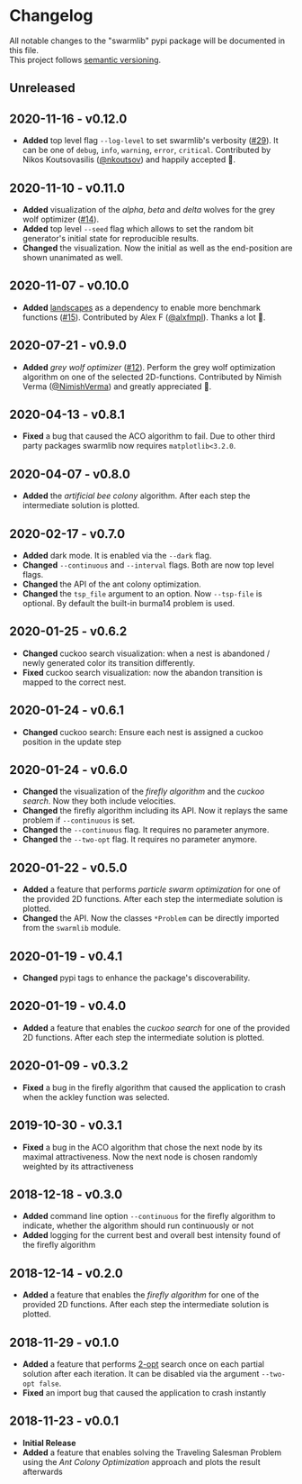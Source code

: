 # Changelog
All notable changes to the "swarmlib" pypi package will be documented in this file.  
This project follows [semantic versioning](https://semver.org/).

## Unreleased

## 2020-11-16 - v0.12.0
* **Added** top level flag `--log-level` to set swarmlib's verbosity ([#29](https://github.com/HaaLeo/swarmlib/issues/29)). It can be one of `debug`, `info`, `warning`, `error`, `critical`. Contributed by Nikos Koutsovasilis ([@nkoutsov](https://github.com/nkoutsov)) and happily accepted 🚀.

## 2020-11-10 - v0.11.0
* **Added** visualization of the _alpha_, _beta_ and _delta_ wolves for the grey wolf optimizer ([#14](https://github.com/HaaLeo/swarmlib/issues/14)).
* **Added** top level `--seed` flag which allows to set the random bit generator's initial state for reproducible results.
* **Changed** the visualization. Now the initial as well as the end-position are shown unanimated as well.

## 2020-11-07 - v0.10.0
* **Added** [landscapes](https://github.com/nathanrooy/landscapes#readme) as a dependency to enable more benchmark functions ([#15](https://github.com/HaaLeo/swarmlib/issues/15)). Contributed by Alex F ([@alxfmpl](https://github.com/alxfmpl)). Thanks a lot 🚀.

## 2020-07-21 - v0.9.0
* **Added** _grey wolf optimizer_ ([#12](https://github.com/HaaLeo/swarmlib/issues/12)). Perform the grey wolf optimization algorithm on one of the selected 2D-functions. Contributed by Nimish Verma ([@NimishVerma](https://github.com/NimishVerma)) and greatly appreciated 🚀.

## 2020-04-13 - v0.8.1
* **Fixed** a bug that caused the ACO algorithm to fail. Due to other third party packages swarmlib now requires `matplotlib<3.2.0`.

## 2020-04-07 - v0.8.0
* **Added** the _artificial bee colony_ algorithm. After each step the intermediate solution is plotted.

## 2020-02-17 - v0.7.0
* **Added** dark mode. It is enabled via the `--dark` flag.
* **Changed** `--continuous` and `--interval` flags. Both are now top level flags.
* **Changed** the API of the ant colony optimization.
* **Changed** the `tsp_file` argument to an option. Now `--tsp-file` is optional. By default the built-in burma14 problem is used.

## 2020-01-25 - v0.6.2
* **Changed** cuckoo search visualization: when a nest is abandoned / newly generated color its transition differently.
* **Fixed** cuckoo search visualization: now the abandon transition is mapped to the correct nest.

## 2020-01-24 - v0.6.1
* **Changed** cuckoo search: Ensure each nest is assigned a cuckoo position in the update step

## 2020-01-24 - v0.6.0
* **Changed** the visualization of the _firefly algorithm_ and the _cuckoo search_. Now they both include velocities.
* **Changed** the firefly algorithm including its API. Now it replays the same problem if `--continuous` is set.
* **Changed** the `--continuous` flag. It requires no parameter anymore.
* **Changed** the `--two-opt` flag. It requires no parameter anymore.

## 2020-01-22 - v0.5.0
* **Added** a feature that performs _particle swarm optimization_ for one of the provided 2D functions. After each step the intermediate solution is plotted.
* **Changed** the API. Now the classes `*Problem` can be directly imported from the `swarmlib` module.

## 2020-01-19 - v0.4.1
* **Changed** pypi tags to enhance the package's discoverability.

## 2020-01-19 - v0.4.0
* **Added** a feature that enables the _cuckoo search_ for one of the provided 2D functions. After each step the intermediate solution is plotted.

## 2020-01-09 - v0.3.2
* **Fixed** a bug in the firefly algorithm that caused the application to crash when the ackley function was selected.

## 2019-10-30 - v0.3.1
* **Fixed** a bug in the ACO algorithm that chose the next node by its maximal attractiveness. Now the next node is chosen randomly weighted by its attractiveness

## 2018-12-18 - v0.3.0
* **Added** command line option `--continuous` for the firefly algorithm to indicate, whether the algorithm should run continuously or not
* **Added** logging for the current best and overall best intensity found of the firefly algorithm

## 2018-12-14 - v0.2.0
* **Added** a feature that enables the _firefly algorithm_ for one of the provided 2D functions. After each step the intermediate solution is plotted.

## 2018-11-29 - v0.1.0
* **Added** a feature that performs [2-opt](https://en.wikipedia.org/wiki/2-opt) search once on each partial solution after each iteration. It can be disabled via the argument `--two-opt false`.
* **Fixed** an import bug that caused the application to crash instantly

## 2018-11-23 - v0.0.1
* **Initial Release**
* **Added** a feature that enables solving the Traveling Salesman Problem using the _Ant Colony Optimization_ approach and plots the result afterwards
